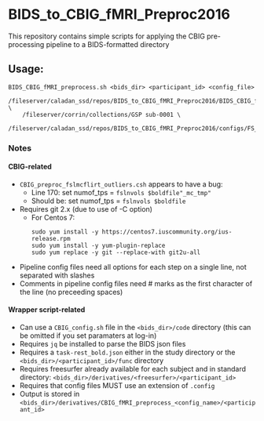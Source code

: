 # BIDS_to_CBIG_fMRI_Preproc2016
This repository contains simple scripts for applying the CBIG pre-processing pipeline to a BIDS-formatted directory

## Usage:
```
BIDS_CBIG_fMRI_preprocess.sh <bids_dir> <participant_id> <config_file>

/fileserver/caladan_ssd/repos/BIDS_to_CBIG_fMRI_Preproc2016/BIDS_CBIG_fMRI_preprocess.sh \  
    /fileserver/corrin/collections/GSP sub-0001 \  
    /fileserver/caladan_ssd/repos/BIDS_to_CBIG_fMRI_Preproc2016/configs/FS_to_MNI.config
```

### Notes
#### CBIG-related
- `CBIG_preproc_fslmcflirt_outliers.csh` appears to have a bug:
  - Line 170: set numof_tps = `fslnvols $boldfile"_mc_tmp"`
  - Should be: set numof_tps = `fslnvols $boldfile`
- Requires git 2.x (due to use of -C option)
    - For Centos 7:
        ```
        sudo yum install -y https://centos7.iuscommunity.org/ius-release.rpm
        sudo yum install -y yum-plugin-replace
        sudo yum replace -y git --replace-with git2u-all
        ```
- Pipeline config files need all options for each step on a single line, not separated with slashes
- Comments in pipeline config files need # marks as the first character of the line (no preceeding spaces)
#### Wrapper script-related
- Can use a `CBIG_config.sh` file in the `<bids_dir>/code` directory (this can be omitted if you set paramaters at log-in)
- Requires `jq` be installed to parse the BIDS json files
- Requires a `task-rest_bold.json` either in the study directory or the `<bids_dir>/<participant_id>/func` directory
- Requires freesurfer already available for each subject and in standard directory: `<bids_dir>/derivatives/<freesurfer>/<participant_id>`
- Requires that config files MUST use an extension of `.config`
- Output is stored in `<bids_dir>/derivatives/CBIG_fMRI_preprocess_<config_name>/<participant_id>`
